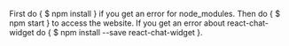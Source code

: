 First do { $ npm install } if you get an error for node_modules.
Then do { $ npm start } to access the website.
If you get an error about react-chat-widget do { $ npm install --save react-chat-widget }.

